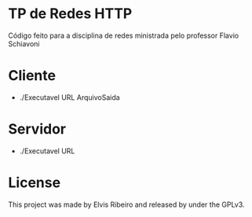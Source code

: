 # TP de Redes HTTP 

Código feito para a disciplina de redes ministrada pelo professor Flavio Schiavoni

# Cliente

- ./Executavel URL ArquivoSaida

# Servidor

  - ./Executavel URL

# License

This project was made by Elvis Ribeiro and released by under the GPLv3.

